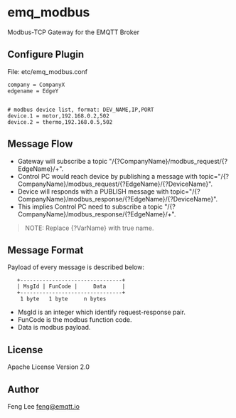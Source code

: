 emq_modbus
===========

Modbus-TCP Gateway for the EMQTT Broker

Configure Plugin
----------------

File: etc/emq_modbus.conf
```
company = CompanyX
edgename = EdgeY


# modbus device list, format: DEV_NAME,IP,PORT
device.1 = motor,192.168.0.2,502
device.2 = thermo,192.168.0.5,502
```

Message Flow
----------------

* Gateway will subscribe a topic "/{?CompanyName}/modbus_request/{?EdgeName}/+". 
* Control PC would reach device by publishing a message with topic="/{?CompanyName}/modbus_request/{?EdgeName}/{?DeviceName}".
* Device will responds with a PUBLISH message with topic="/{?CompanyName}/modbus_response/{?EdgeName}/{?DeviceName}". 
* This implies Control PC need to subscribe a topic "/{?CompanyName}/modbus_response/{?EdgeName}/+".
> NOTE: Replace {?VarName} with true name.


Message Format
----------------

Payload of every message is described below:
```
   +--------------------------------+
   | MsgId | FunCode |     Data     |
   +--------------------------------+
    1 byte   1 byte     n bytes
```
* MsgId is an integer which identify request-response pair.
* FunCode is the modbus function code.
* Data is modbus payload.


License
-------

Apache License Version 2.0

Author
------

Feng Lee <feng@emqtt.io>



